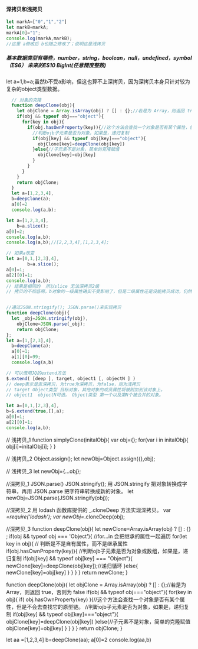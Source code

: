  <!-- js零散文件说明 -->
 #### 深拷贝和浅拷贝
 ~~~js
 let markA=["0","1","2"]
 let markB=markA;
 markA[0]="1";
console.log(markA,markB);
//这里 a修改后 b也随之修改了；说明这是浅拷贝
 ~~~

##### 基本数据类型有哪些，number，string，boolean，null，undefined，symbol（ES6） 未来的ES10 BigInt(任意精度整数)

let a=1,b=a;虽然b不受a影响，但这也算不上深拷贝，因为深拷贝本身只针对较为复杂的object类型数据。

~~~js
  // 对象的克隆
  function deepClone(obj){
    let objClone = Array.isArray(obj) ? [] : {};//若是为 Array，则返回 true，否则为 false
    if(obj && typeof obj==="object"){
      for(key in obj){
        if(obj.hasOwnProperty(key)){//这个方法会查找一个对象是否有某个属性，但是不会去查找它的原型链。
          //判断ojb子元素是否为对象，如果是，递归复制
          if(obj[key] && typeof obj[key]==="object"){
            objClone[key]=deepClone(obj[key])
          }else{//子元素不是对象，简单的克隆赋值
            objClone[key]=obj[key]
          }
        }
      }
    }
    return objClone;
  }
  let a=[1,2,3,4],
  b=deepClone(a);
  a[0]=2
  console.log(a,b);
~~~
~~~js
let a=[1,2,3,4],
    b=a.slice();
a[0]=2;
console.log(a,b);
console.log(a,b);//[2,2,3,4],[1,2,3,4];

// 如果a改变
let a=[0,1,[2,3],4],
        b=a.slice();
a[0]=1;
a[2][0]=1;
console.log(a,b);
// 结果是相同的  所以slice 无法深拷贝2级
// 拷贝的不彻底啊，b对象的一级属性确实不受影响了，但是二级属性还是没能拷贝成功，仍然脱离不了a的控制，说明slice根本不是真正的深拷贝。


//通过JSON.stringify(); JSON.parse()来实现拷贝
function deepClone(obj){
  let _obj=JSON.stringify(obj),
    objClone=JSON.parse(_obj);
    return objClone;
};
let a=[1,[2,3],4],
  b=deepClone(a);
  a[0]=1;
  a[1][0]=99;
  console.log(a,b)

~~~

~~~js
// 可以借用JQ的extend方法
$.extend( [deep ], target, object1 [, objectN ] )
// deep表示是否深拷贝，为true为深拷贝，为false，则为浅拷贝
// target Object类型 目标对象，其他对象的成员属性将被附加到该对象上。
// object1  objectN可选。 Object类型 第一个以及第N个被合并的对象。 

let a=[0,1,[2,3],4],
b=$.extend(true,[],a);
a[0]=1;
a[2][0]=1;
console.log(a,b);
~~~
<!-- 参考来源：https://www.cnblogs.com/echolun/p/7889848.html -->
<!-- https://zhuanlan.zhihu.com/p/26282765 -->
<!-- https://www.zhihu.com/question/23031215 -->



// 浅拷贝_1
function simplyClone(initalObj){
  var obj={};
  for(var i in initalObj){
    obj[i]=initalObj[i];
  }
}

// 浅拷贝_2
Object.assign();
let newObj=Object.assign({},obj);
  
// 浅拷贝_3
let newObj={...obj};


//深拷贝_1
JSON.parse() JSON.stringify();
用 JSON.stringify 把对象转换成字符串，再用 JSON.parse 把字符串转换成新的对象。
let newObj=JSON.parse(JSON.stringify(obj));

//深拷贝_2
用 lodash 函数库提供的 _.cloneDeep 方法实现深拷贝。
var _=require('lodash');
var newObj=_.cloneDeep(obj);


//深拷贝_3
function deepClone(obj){
  let newClone=Array.isArray(obj) ? [] : {} ;
  if(obj && typeof obj === 'Object'){
    //for...in 会把继承的属性一起遍历
    for(let key in obj){
      // 判断是不是自有属性，而不是继承属性
      if(obj.hasOwnProperty(key)){
        //判断ojb子元素是否为对象或数组，如果是，递归复制
        if(obj[key] && typeof obj[key] === "Object"){
          newClone[key]=deepClone(obj[key]);//递归循环
        }else{
          newClone[key]=obj[key]
        }
      }
    }
  }
  return newClone;
}


function deepClone(obj){
  let objClone = Array.isArray(obj) ? [] : {};//若是为 Array，则返回 true，否则为 false
  if(obj && typeof obj==="object"){
    for(key in obj){
      if( obj.hasOwnProperty(key) ){//这个方法会查找一个对象是否有某个属性，但是不会去查找它的原型链。
        //判断ojb子元素是否为对象，如果是，递归复制
        if(obj[key] && typeof obj[key]==="object"){
          objClone[key]=deepClone(obj[key])
        }else{//子元素不是对象，简单的克隆赋值
          objClone[key]=obj[key]
        }
      }
    }
  }
  return objClone;
}


let aa =[1,2,3,4]
b=deepClone(aa);
a[0]=2
console.log(aa,b)















































